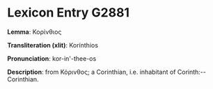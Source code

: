 # Lexicon Entry G2881

**Lemma**: Κορίνθιος

**Transliteration (xlit)**: Korínthios

**Pronunciation**: kor-in'-thee-os

**Description**:
from Κόρινθος; a Corinthian, i.e. inhabitant of Corinth:--Corinthian.
